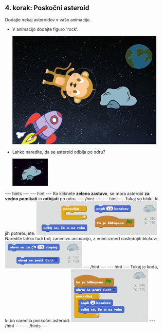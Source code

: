 ## 4. korak: Poskočni asteroid

Dodajte nekaj asteroidov v vašo animacijo.

+ V animacijo dodajte figuro 'rock'.
    
    ![Dodajanje figure 'rock'](images/space-rock-sprite.png)

+ Lahko naredite, da se asteroid odbija po odru?
    
    ![Preizkušanje poskočnega asteroida](images/space-bounce-test.png)

\--- hints \--- \--- hint \--- Ko kliknete **zeleno zastavo**, se mora asteroid **za vedno** **pomikati** in **odbijati** po odru. \--- /hint \--- \--- hint \--- Tukaj so bloki, ki jih potrebujete: ![Blocks for a bouncing rock](images/space-bounce-blocks.png) Naredite lahko tudi bolj zanimivo animacijo, z enim izmed naslednjih blokov: ![Setting the rock's initial position](images/space-initial-position.png) \--- /hint \--- \--- hint \--- Tukaj je koda, ki bo naredila poskočni asteroid: ![Code for a bouncing rock](images/space-bounce-code.png) \--- /hint \--- \--- /hints \---